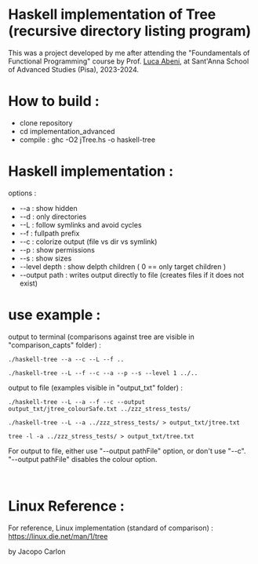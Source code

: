 # Haskell implementation of Tree (recursive directory listing program)

This was a project developed by me after attending the "Foundamentals of Functional Programming" course by Prof. [Luca Abeni](https://github.com/lucabe72), at Sant'Anna School of Advanced Studies (Pisa), 2023-2024.


# How to build : 
-  clone repository
-  cd implementation_advanced
-  compile : 
    ghc -O2 jTree.hs -o haskell-tree



# Haskell implementation :
options : 
 -   --a : show hidden
 -   --d : only directories
 -   --L : follow symlinks and avoid cycles
 -   --f : fullpath prefix
 -   --c : colorize output (file vs dir vs symlink) 
 -   --p : show permissions
 -   --s : show sizes
 -   --level depth : show delpth children ( 0 == only target children )
 -   --output path : writes output directly to file (creates files if it does not exist)


# use example : 
output to terminal (comparisons against tree are visible in "comparison_capts" folder) : 

    ./haskell-tree --a --c --L --f ..
    
    ./haskell-tree --L --f --c --a --p --s --level 1 ../.. 



output to file (examples visible in "output_txt" folder) :


    ./haskell-tree --L --a --f --c --output output_txt/jtree_colourSafe.txt ../zzz_stress_tests/

    ./haskell-tree --L --a ../zzz_stress_tests/ > output_txt/jtree.txt
    
    tree -l -a ../zzz_stress_tests/ > output_txt/tree.txt
    
For output to file, either use "--output pathFile" option, or don't use "--c". <br> 
"--output pathFile" disables the colour option.


<br>


# Linux Reference : 
For reference, Linux implementation (standard of comparison) :
    <https://linux.die.net/man/1/tree>





by Jacopo Carlon



